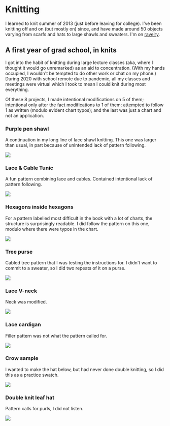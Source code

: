 ---
---
# Knitting

I learned to knit summer of 2013 (just before leaving for college). I've been knitting off and on (but mostly on) since, and have made around 50 objects varying from scarfs and hats to large shawls and sweaters. I'm on [ravelry](https://www.ravelry.com/projects/veroboyce). 

## A first year of grad school, in knits

I got into the habit of knitting during large lecture classes (aka, where I thought it would go unremarked) as an aid to concentration. (With my hands occupied, I wouldn't be tempted to do other work or chat on my phone.) During 2020 with school remote due to pandemic, all my classes and meetings were virtual which I took to mean I could knit during most everything. 

Of these 8 projects, I made intentional modifications on 5 of them; intentional only after the fact modifications to 1 of them; attempted to follow 1 as written (modulo evident chart typos); and the last was just a chart and not an application. 

### Purple pen shawl 
A continuation in my long line of lace shawl knitting. This one was larger than usual, in part because of unintended lack of pattern following. 

![](/assets/purplepen.jpg)

### Lace & Cable Tunic
A fun pattern combining lace and cables. Contained intentional lack of pattern following.

![](/assets/wakame.jpg)

### Hexagons inside hexagons
For a pattern labelled most difficult in the book with a lot of charts, the structure is surprisingly readable. I did follow the pattern on this one, modulo where there were typos in the chart.

![](/assets/hexagons.jpg)

### Tree purse
Cabled tree pattern that I was testing the instructions for. I didn't want to commit to a sweater, so I did two repeats of it on a purse. 

![](/assets/treepurse.jpg)

### Lace V-neck
Neck was modified.

![](/assets/lacev.jpg)

### Lace cardigan
Filler pattern was not what the pattern called for.

![](/assets/bluecardigan.jpg)

### Crow sample
I wanted to make the hat below, but had never done double knitting, so I did this as a practice swatch. 

![](/assets/crow.jpg)

### Double knit leaf hat
Pattern calls for purls, I did not listen. 

![](/assets/leafhat.jpg)


